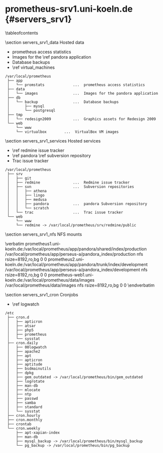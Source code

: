 prometheus-srv1.uni-koeln.de    {#servers_srv1}
============================

\tableofcontents

\section servers_srv1_data Hosted data

* prometheus access statistics
* Images for the \ref pandora application
* Database backups
* \ref virtual_machines

~~~~
/var/local/prometheus
 ├── app
 │   └── promstats             ...  prometheus access statistics
 ├── data
 │   └── images                ...  Images for the pandora application
 ├── db
 │   └── backup                ...  Database backups
 │       ├── mysql
 │       └── postgresql
 ├── tmp
 │   └── redesign2009          ...  Graphics assets for Redesign 2009
 └── web
     └── www
	 └── virtualbox        ...  VirtualBox VM images
~~~~

\section servers_srv1_services Hosted services

* \ref redmine issue tracker
* \ref pandora \ref subversion repository
* Trac issue tracker

~~~~
/var/local/prometheus
 ├── srv
 │   ├── git
 │   ├── redmine               ...  Redmine issue tracker
 │   ├── svn                   ...  Subversion repositories
 │   │   ├── athena
 │   │   ├── lingo
 │   │   ├── medusa
 │   │   ├── pandora           ...  pandora Subversion repository
 │   │   └── scratch
 │   └── trac                  ...  Trac issue tracker
 └── web
     └── www
	 └── redmine -> /var/local/prometheus/srv/redmine/public
~~~~

\section servers_srv1_nfs NFS mounts

\verbatim
prometheus1.uni-koeln.de:/var/local/prometheus/app/pandora/shared/index/production /var/local/prometheus/app/perseus-a/pandora_index/production nfs rsize=8192,ro,bg 0 0
prometheus2.uni-koeln.de:/var/local/prometheus/app/pandora/trunk/index/development /var/local/prometheus/app/perseus-a/pandora_index/development nfs rsize=8192,ro,bg 0 0
prometheus-web1.uni-koeln.de:/var/local/prometheus/data/images /var/local/prometheus/data/images nfs rsize=8192,ro,bg 0 0
\endverbatim

\section servers_srv1_cron Cronjobs

* \ref logwatch

~~~~
/etc
 ├── cron.d
 │   ├── apticron
 │   ├── atsar
 │   ├── php5
 │   ├── prometheus
 │   └── sysstat
 ├── cron.daily
 │   ├── 00logwatch
 │   ├── apache2
 │   ├── apt
 │   ├── apticron
 │   ├── aptitude
 │   ├── bsdmainutils
 │   ├── dpkg
 │   ├── gem_outdated -> /var/local/prometheus/bin/gem_outdated
 │   ├── logrotate
 │   ├── man-db
 │   ├── mlocate
 │   ├── ntp
 │   ├── passwd
 │   ├── samba
 │   ├── standard
 │   └── sysstat
 ├── cron.hourly
 ├── cron.monthly
 ├── crontab
 └── cron.weekly
     ├── apt-xapian-index
     ├── man-db
     ├── mysql_backup -> /var/local/prometheus/bin/mysql_backup
     └── pg_backup -> /var/local/prometheus/bin/pg_backup
~~~~

